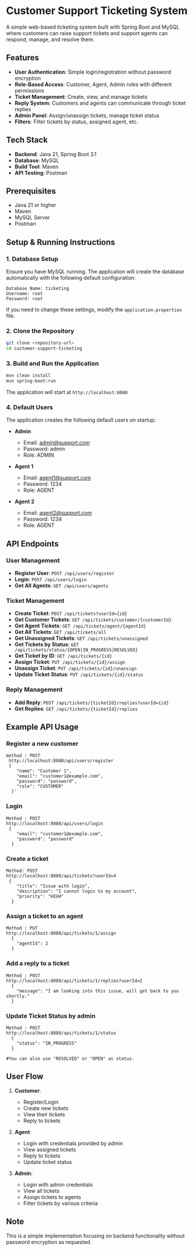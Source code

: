 # Customer Support Ticketing System

A simple web-based ticketing system built with Spring Boot and MySQL where customers can raise support tickets and support agents can respond, manage, and resolve them.

## Features

- **User Authentication**: Simple login/registration without password encryption
- **Role-Based Access**: Customer, Agent, Admin roles with different permissions
- **Ticket Management**: Create, view, and manage tickets
- **Reply System**: Customers and agents can communicate through ticket replies
- **Admin Panel**: Assign/unassign tickets, manage ticket status
- **Filters**: Filter tickets by status, assigned agent, etc.

## Tech Stack

- **Backend**: Java 21, Spring Boot 3.1
- **Database**: MySQL
- **Build Tool**: Maven
- **API Testing**: Postman

## Prerequisites

- Java 21 or higher
- Maven
- MySQL Server
- Postman

## Setup & Running Instructions

### 1. Database Setup

Ensure you have MySQL running. The application will create the database automatically with the following default configuration:

```
Database Name: ticketing
Username: root
Password: root
```

If you need to change these settings, modify the `application.properties` file.

### 2. Clone the Repository

```bash
git clone <repository-url>
cd customer-support-ticketing
```

### 3. Build and Run the Application

```bash
mvn clean install
mvn spring-boot:run
```

The application will start at `http://localhost:8080`

### 4. Default Users

The application creates the following default users on startup:

- **Admin**
  - Email: admin@support.com
  - Password: admin
  - Role: ADMIN

- **Agent 1**
  - Email: agent1@support.com
  - Password: 1234
  - Role: AGENT

- **Agent 2**
  - Email: agent2@support.com
  - Password: 1234
  - Role: AGENT

## API Endpoints

### User Management

- **Register User**: `POST /api/users/register`
- **Login**: `POST /api/users/login`
- **Get All Agents**: `GET /api/users/agents`

### Ticket Management

- **Create Ticket**: `POST /api/tickets?userId={id}`
- **Get Customer Tickets**: `GET /api/tickets/customer/{customerId}`
- **Get Agent Tickets**: `GET /api/tickets/agent/{agentId}`
- **Get All Tickets**: `GET /api/tickets/all`
- **Get Unassigned Tickets**: `GET /api/tickets/unassigned`
- **Get Tickets by Status**: `GET /api/tickets/status/{OPEN|IN_PROGRESS|RESOLVED}`
- **Get Ticket by ID**: `GET /api/tickets/{id}`
- **Assign Ticket**: `PUT /api/tickets/{id}/assign`
- **Unassign Ticket**: `PUT /api/tickets/{id}/unassign`
- **Update Ticket Status**: `PUT /api/tickets/{id}/status`

### Reply Management

- **Add Reply**: `POST /api/tickets/{ticketId}/replies?userId={id}`
- **Get Replies**: `GET /api/tickets/{ticketId}/replies`

## Example API Usage

### Register a new customer

```
method : POST
 http://localhost:8080/api/users/register 
 {
    "name": "Customer 1",
    "email": "customer1@example.com",
    "password": "password",
    "role": "CUSTOMER"
  }'
```

### Login

```
Method : POST
http://localhost:8080/api/users/login 
 {
    "email": "customer1@example.com",
    "password": "password"
  }
```

### Create a ticket

```
Method: POST
http://localhost:8080/api/tickets?userId=4 
 {
    "title": "Issue with login",
    "description": "I cannot login to my account",
    "priority": "HIGH"
  }
```

### Assign a ticket to an agent

```
Method : PUT
http://localhost:8080/api/tickets/1/assign 
  {
    "agentId": 2
  }
```

### Add a reply to a ticket

```
Method : POST
http://localhost:8080/api/tickets/1/replies?userId=2 
  {
    "message": "I am looking into this issue, will get back to you shortly."
  }
```

### Update Ticket Status by admin

```
Method : POST
http://localhost:8080/api/tickets/1/status
  {
    "status": "IN_PROGRESS"
  }

#You can also use "RESOLVED" or "OPEN" as status.
```

## User Flow

1. **Customer**:
   - Register/Login
   - Create new tickets
   - View their tickets
   - Reply to tickets

2. **Agent**:
   - Login with credentials provided by admin
   - View assigned tickets
   - Reply to tickets
   - Update ticket status

3. **Admin**:
   - Login with admin credentials
   - View all tickets
   - Assign tickets to agents
   - Filter tickets by various criteria

## Note

This is a simple implementation focusing on backend functionality without password encryption as requested.
